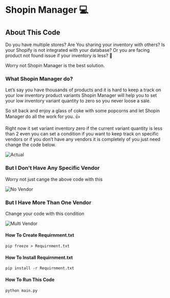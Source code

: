 # Shopin Manager 💻

## About This Code

Do you have multiple stores? Are You sharing your inventory with others? Is your Shopify is not integrated with your database? Or you are facing product not found issue if your inventory is less? 🤔

Worry not Shopin Manager is the best solution.

### What Shopin Manager do?
 
Let’s say you have thousands of products and it is hard to keep a track on your low inventory product variants Shopin Manager will help you to set your low inventory variant quantity to zero so you never loose a sale. 

So sit back and enjoy a glass of coke with some popcorns and let Shopin Manager do all the work for you. 👍

Right now it set variant inventory zero if the current variant quantity is less than 2 even you can set a condition if you want to keep track on specific vendors or if you don’t have any vendors it is completely of you just need change the code below.

![Actual](https://github.com/zawahirkashif/Set-Inventory-Zero-If-Quantity-Less-Than-Two-Shopify/blob/b064e17afbe56d6ef2eab395ff874b1b0fc8a98d/images/carbon.png)

### But I Don't Have Any Specific Vendor

Worry not just cange the above code with this

![No Vendor](https://github.com/zawahirkashif/Set-Inventory-Zero-If-Quantity-Less-Than-Two-Shopify/blob/b064e17afbe56d6ef2eab395ff874b1b0fc8a98d/images/carbon%20(1).png)

### But I Have More Than One Vendor

Change your code with this condition

![Multi Vendor](https://github.com/zawahirkashif/Set-Inventory-Zero-If-Quantity-Less-Than-Two-Shopify/blob/b064e17afbe56d6ef2eab395ff874b1b0fc8a98d/images/carbon%20(2).png)

#### How To Create Requirnment.txt

```
pip freeze > Requirnment.txt
```

#### How To Install Requirnment.txt

```
pip install -r Requirnment.txt
```

#### How To Run This Code

```
python main.py
```
